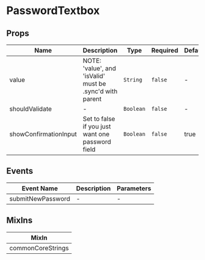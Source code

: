 # PasswordTextbox

## Props

<!-- @vuese:PasswordTextbox:props:start -->
|Name|Description|Type|Required|Default|
|---|---|---|---|---|
|value|NOTE: 'value', and 'isValid' must be .sync'd with parent|`String`|`false`|-|
|shouldValidate|-|`Boolean`|`false`|-|
|showConfirmationInput|Set to false if you just want one password field|`Boolean`|`false`|true|

<!-- @vuese:PasswordTextbox:props:end -->


## Events

<!-- @vuese:PasswordTextbox:events:start -->
|Event Name|Description|Parameters|
|---|---|---|
|submitNewPassword|-|-|

<!-- @vuese:PasswordTextbox:events:end -->


## MixIns

<!-- @vuese:PasswordTextbox:mixIns:start -->
|MixIn|
|---|
|commonCoreStrings|

<!-- @vuese:PasswordTextbox:mixIns:end -->
